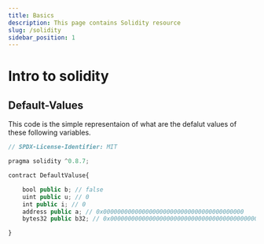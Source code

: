 ```yaml
---
title: Basics
description: This page contains Solidity resource
slug: /solidity
sidebar_position: 1
---
```


# Intro to solidity

## Default-Values

This code is the simple representaion of what are the defalut values of these following variables.

```jsx title="Solidity code"
// SPDX-License-Identifier: MIT

pragma solidity ^0.8.7;

contract DefaultValuse{

    bool public b; // false
    uint public u; // 0
    int public i; // 0
    address public a; // 0x0000000000000000000000000000000000000000
    bytes32 public b32; // 0x0000000000000000000000000000000000000000000000000000000000000000

}
```
